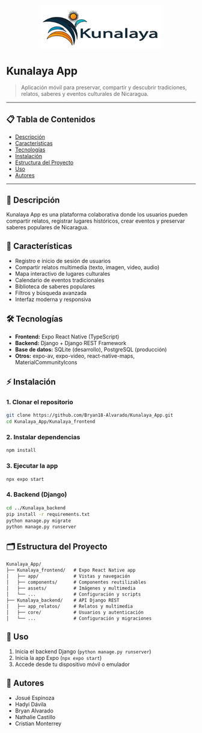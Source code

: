<div align="center">
  <img src="./assets/images/kunalaya-logo.png" alt="Kunalaya Logo" width="320" />
</div>

# Kunalaya App

> Aplicación móvil para preservar, compartir y descubrir tradiciones, relatos, saberes y eventos culturales de Nicaragua.

---

## 📋 Tabla de Contenidos

- [Descripción](#descripción)
- [Características](#características)
- [Tecnologías](#tecnologías)
- [Instalación](#instalación)
- [Estructura del Proyecto](#estructura-del-proyecto)
- [Uso](#uso)
- [Autores](#autores)

---

## 📝 Descripción

Kunalaya App es una plataforma colaborativa donde los usuarios pueden compartir relatos, registrar lugares históricos, crear eventos y preservar saberes populares de Nicaragua.

## 🚀 Características

- Registro e inicio de sesión de usuarios
- Compartir relatos multimedia (texto, imagen, video, audio)
- Mapa interactivo de lugares culturales
- Calendario de eventos tradicionales
- Biblioteca de saberes populares
- Filtros y búsqueda avanzada
- Interfaz moderna y responsiva

## 🛠️ Tecnologías

- **Frontend:** Expo React Native (TypeScript)
- **Backend:** Django + Django REST Framework
- **Base de datos:** SQLite (desarrollo), PostgreSQL (producción)
- **Otros:** expo-av, expo-video, react-native-maps, MaterialCommunityIcons

## ⚡ Instalación

### 1. Clonar el repositorio

```bash
git clone https://github.com/Bryan18-Alvarado/Kunalaya_App.git
cd Kunalaya_App/Kunalaya_frontend
```

### 2. Instalar dependencias

```bash
npm install
```

### 3. Ejecutar la app

```bash
npx expo start
```

### 4. Backend (Django)

```bash
cd ../Kunalaya_backend
pip install -r requirements.txt
python manage.py migrate
python manage.py runserver
```

## 🗂️ Estructura del Proyecto

```text
Kunalaya_App/
├── Kunalaya_frontend/   # Expo React Native app
│   ├── app/             # Vistas y navegación
│   ├── components/      # Componentes reutilizables
│   ├── assets/          # Imágenes y multimedia
│   └── ...              # Configuración y scripts
├── Kunalaya_backend/    # API Django REST
│   ├── app_relatos/     # Relatos y multimedia
│   ├── core/            # Usuarios y autenticación
│   └── ...              # Configuración y migraciones
```

## 📱 Uso

1. Inicia el backend Django (`python manage.py runserver`)
2. Inicia la app Expo (`npx expo start`)
3. Accede desde tu dispositivo móvil o emulador


## 👥 Autores

- Josué Espinoza
- Hadyi Dávila
- Bryan Alvarado
- Nathalie Castillo
- Cristian Monterrey

